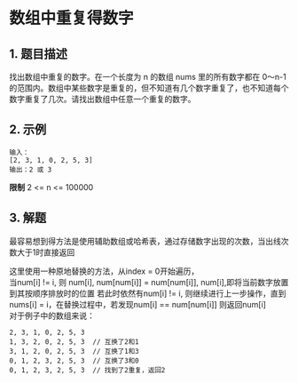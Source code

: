# 数组中重复得数字

## 1. 题目描述
找出数组中重复的数字。在一个长度为 n 的数组 nums 里的所有数字都在 0～n-1 的范围内。数组中某些数字是重复的，但不知道有几个数字重复了，也不知道每个数字重复了几次。请找出数组中任意一个重复的数字。

## 2. 示例
```
输入：
[2, 3, 1, 0, 2, 5, 3]
输出：2 或 3 
```

**限制**
2 <= n <= 100000

## 3. 解题
最容易想到得方法是使用辅助数组或哈希表，通过存储数字出现的次数，当出线次数大于1时直接返回

这里使用一种原地替换的方法，从index = 0开始遍历，  
当num[i] != i, 则 num[i], num[num[i]] = num[num[i]], num[i],即将当前数字放置到其按顺序排放时的位置
若此时依然有num[i] != i, 则继续进行上一步操作，直到nums[i] = i，在替换过程中，若发现num[i] == num[num[i]]
则返回num[i]  
对于例子中的数组来说：  
```
2, 3, 1, 0, 2, 5, 3
1, 3, 2, 0, 2, 5, 3  // 互换了2和1
3, 1, 2, 0, 2, 5, 3  // 互换了1和3
0, 1, 2, 3, 2, 5, 3  // 互换了3和0
0, 1, 2, 3, 2, 5, 3  // 找到了2重复，返回2
```
